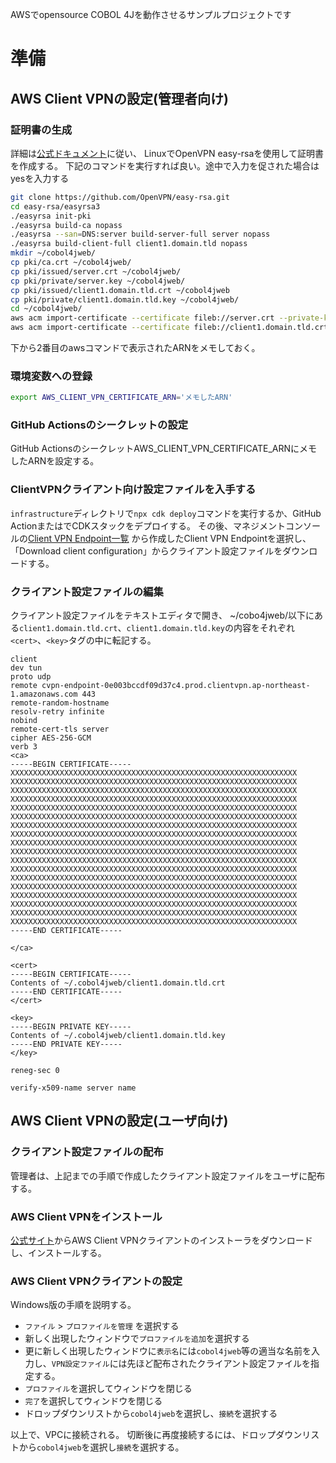 AWSでopensource COBOL 4Jを動作させるサンプルプロジェクトです

# 準備

## AWS Client VPNの設定(管理者向け)

### 証明書の生成

詳細は[公式ドキュメント](https://docs.aws.amazon.com/ja_jp/vpn/latest/clientvpn-admin/client-auth-mutual-enable.html)に従い、
LinuxでOpenVPN easy-rsaを使用して証明書を作成する。
下記のコマンドを実行すれば良い。途中で入力を促された場合はyesを入力する

```sh
git clone https://github.com/OpenVPN/easy-rsa.git
cd easy-rsa/easyrsa3
./easyrsa init-pki
./easyrsa build-ca nopass
./easyrsa --san=DNS:server build-server-full server nopass
./easyrsa build-client-full client1.domain.tld nopass
mkdir ~/cobol4jweb/
cp pki/ca.crt ~/cobol4jweb/
cp pki/issued/server.crt ~/cobol4jweb/
cp pki/private/server.key ~/cobol4jweb/
cp pki/issued/client1.domain.tld.crt ~/cobol4jweb
cp pki/private/client1.domain.tld.key ~/cobol4jweb/
cd ~/cobol4jweb/
aws acm import-certificate --certificate fileb://server.crt --private-key fileb://server.key --certificate-chain fileb://ca.crt
aws acm import-certificate --certificate fileb://client1.domain.tld.crt --private-key fileb://client1.domain.tld.key --certificate-chain fileb://ca.crt
```

下から2番目のawsコマンドで表示されたARNをメモしておく。

### 環境変数への登録

```sh
export AWS_CLIENT_VPN_CERTIFICATE_ARN='メモしたARN'
```

### GitHub Actionsのシークレットの設定

GitHub ActionsのシークレットAWS_CLIENT_VPN_CERTIFICATE_ARNにメモしたARNを設定する。

### ClientVPNクライアント向け設定ファイルを入手する

`infrastructure`ディレクトリで`npx cdk deploy`コマンドを実行するか、GitHub ActionまたはでCDKスタックをデプロイする。
その後、マネジメントコンソールの[Client VPN Endpoint一覧](https://ap-northeast-1.console.aws.amazon.com/vpcconsole/home?region=ap-northeast-1#ClientVPNEndpoints)
から作成したClient VPN Endpointを選択し、「Download client configuration」からクライアント設定ファイルをダウンロードする。

### クライアント設定ファイルの編集

クライアント設定ファイルをテキストエディタで開き、
~/cobo4jweb/以下にある`client1.domain.tld.crt`、`client1.domain.tld.key`の内容をそれぞれ`<cert>`、`<key>`タグの中に転記する。

```
client
dev tun
proto udp
remote cvpn-endpoint-0e003bccdf09d37c4.prod.clientvpn.ap-northeast-1.amazonaws.com 443
remote-random-hostname
resolv-retry infinite
nobind
remote-cert-tls server
cipher AES-256-GCM
verb 3
<ca>
-----BEGIN CERTIFICATE-----
XXXXXXXXXXXXXXXXXXXXXXXXXXXXXXXXXXXXXXXXXXXXXXXXXXXXXXXXXXXXXXXX
XXXXXXXXXXXXXXXXXXXXXXXXXXXXXXXXXXXXXXXXXXXXXXXXXXXXXXXXXXXXXXXX
XXXXXXXXXXXXXXXXXXXXXXXXXXXXXXXXXXXXXXXXXXXXXXXXXXXXXXXXXXXXXXXX
XXXXXXXXXXXXXXXXXXXXXXXXXXXXXXXXXXXXXXXXXXXXXXXXXXXXXXXXXXXXXXXX
XXXXXXXXXXXXXXXXXXXXXXXXXXXXXXXXXXXXXXXXXXXXXXXXXXXXXXXXXXXXXXXX
XXXXXXXXXXXXXXXXXXXXXXXXXXXXXXXXXXXXXXXXXXXXXXXXXXXXXXXXXXXXXXXX
XXXXXXXXXXXXXXXXXXXXXXXXXXXXXXXXXXXXXXXXXXXXXXXXXXXXXXXXXXXXXXXX
XXXXXXXXXXXXXXXXXXXXXXXXXXXXXXXXXXXXXXXXXXXXXXXXXXXXXXXXXXXXXXXX
XXXXXXXXXXXXXXXXXXXXXXXXXXXXXXXXXXXXXXXXXXXXXXXXXXXXXXXXXXXXXXXX
XXXXXXXXXXXXXXXXXXXXXXXXXXXXXXXXXXXXXXXXXXXXXXXXXXXXXXXXXXXXXXXX
XXXXXXXXXXXXXXXXXXXXXXXXXXXXXXXXXXXXXXXXXXXXXXXXXXXXXXXXXXXXXXXX
XXXXXXXXXXXXXXXXXXXXXXXXXXXXXXXXXXXXXXXXXXXXXXXXXXXXXXXXXXXXXXXX
XXXXXXXXXXXXXXXXXXXXXXXXXXXXXXXXXXXXXXXXXXXXXXXXXXXXXXXXXXXXXXXX
XXXXXXXXXXXXXXXXXXXXXXXXXXXXXXXXXXXXXXXXXXXXXXXXXXXXXXXXXXXXXXXX
XXXXXXXXXXXXXXXXXXXXXXXXXXXXXXXXXXXXXXXXXXXXXXXXXXXXXXXXXXXXXXXX
XXXXXXXXXXXXXXXXXXXXXXXXXXXXXXXXXXXXXXXXXXXXXXXXXXXXXXXXXXXXXXXX
XXXXXXXXXXXXXXXXXXXXXXXXXXXXXXXXXXXXXXXXXXXXXXXXXXXXXXXXXXXXXXXX
XXXXXXXXXXXXXXXXXXXXXXXXXXXXXXXXXXXXXXXXXXXXXXXXXXXXXXXXXXXXXXXX
-----END CERTIFICATE-----

</ca>

<cert>
-----BEGIN CERTIFICATE-----
Contents of ~/.cobol4jweb/client1.domain.tld.crt
-----END CERTIFICATE-----
</cert>

<key>
-----BEGIN PRIVATE KEY-----
Contents of ~/.cobol4jweb/client1.domain.tld.key
-----END PRIVATE KEY-----
</key>

reneg-sec 0

verify-x509-name server name
```

## AWS Client VPNの設定(ユーザ向け)

### クライアント設定ファイルの配布

管理者は、上記までの手順で作成したクライアント設定ファイルをユーザに配布する。

### AWS Client VPNをインストール

[公式サイト](https://aws.amazon.com/jp/vpn/client-vpn-download/)からAWS Client VPNクライアントのインストーラをダウンロードし、インストールする。

### AWS Client VPNクライアントの設定

Windows版の手順を説明する。

- `ファイル` > `プロファイルを管理` を選択する
- 新しく出現したウィンドウで`プロファイルを追加`を選択する
- 更に新しく出現したウィンドウに`表示名`には`cobol4jweb`等の適当な名前を入力し、`VPN設定ファイル`には先ほど配布されたクライアント設定ファイルを指定する。
- `プロファイル`を選択してウィンドウを閉じる
- `完了`を選択してウィンドウを閉じる
- ドロップダウンリストから`cobol4jweb`を選択し、`接続`を選択する

以上で、VPCに接続される。
切断後に再度接続するには、ドロップダウンリストから`cobol4jweb`を選択し`接続`を選択する。
